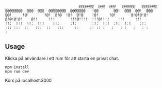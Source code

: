 ``                                  
 @@@@@@@  @@@  @@@   @@@@@@   @@@@@@@  
@@@@@@@@  @@@  @@@  @@@@@@@@  @@@@@@@  
!@@       @@!  @@@  @@!  @@@    @@!    
!@!       !@!  @!@  !@!  @!@    !@!    
!@!       @!@!@!@!  @!@!@!@!    @!!    
!!!       !!!@!!!!  !!!@!!!!    !!!    
:!!       !!:  !!!  !!:  !!!    !!:    
:!:       :!:  !:!  :!:  !:!    :!:    
 ::: :::  ::   :::  ::   :::     ::    
 :: :: :   :   : :   :   : :     :     
 ``

## Usage
Klicka på användare i ett rum för att starta en privat chat.
```
npm install
npm run dev
```
Körs på localhost:3000
